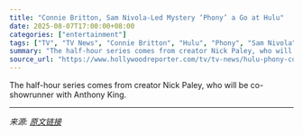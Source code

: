 ```yaml
---
title: "Connie Britton, Sam Nivola-Led Mystery ‘Phony’ a Go at Hulu"
date: 2025-08-07T17:00:00+08:00
categories: ["entertainment"]
tags: ["TV", "TV News", "Connie Britton", "Hulu", "Phony", "Sam Nivola"]
summary: "The half-hour series comes from creator Nick Paley, who will be co-showrunner with Anthony King."
source_url: "https://www.hollywoodreporter.com/tv/tv-news/hulu-phony-connie-britton-sam-nivola-1236339468/"
---
```


The half-hour series comes from creator Nick Paley, who will be co-showrunner with Anthony King.

---

*来源: [原文链接](https://www.hollywoodreporter.com/tv/tv-news/hulu-phony-connie-britton-sam-nivola-1236339468/)*
